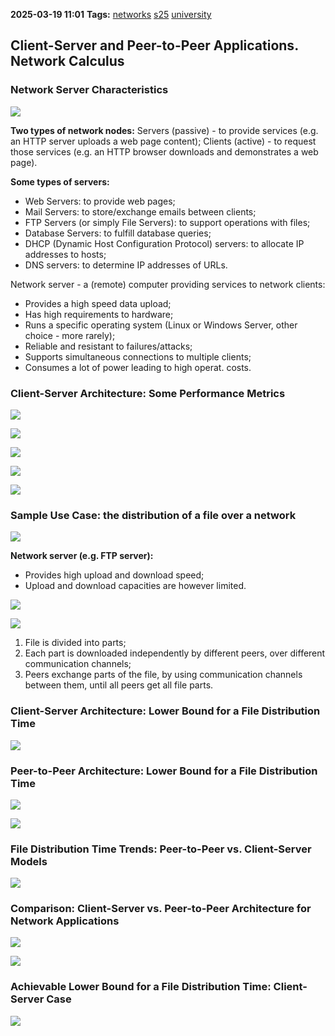 **2025-03-19 11:01**
**Tags:** [networks](../2%20-%20tags/networks.md) [s25](../3%20-%20indexes/s25.md) [university](../3%20-%20indexes/university.md)

## Client-Server and Peer-to-Peer Applications. Network Calculus

### Network Server Characteristics

![](../attachments/Pasted%20image%2020250319110346.png)

**Two types of network nodes:**
Servers (passive) - to provide services (e.g. an HTTP server uploads a web page content);
Clients (active) - to request those services (e.g. an HTTP browser downloads and demonstrates a web page).

**Some types of servers:**
- Web Servers: to provide web pages;
- Mail Servers: to store/exchange emails between clients;
- FTP Servers (or simply File Servers): to support operations with files;
- Database Servers: to fulfill database queries;
- DHCP (Dynamic Host Configuration Protocol) servers: to allocate IP addresses to hosts;
- DNS servers: to determine IP addresses of URLs.

Network server - a (remote) computer providing services to network clients:
- Provides a high speed data upload;
- Has high requirements to hardware;
- Runs a specific operating system (Linux or Windows Server, other choice - more rarely);
- Reliable and resistant to failures/attacks;
- Supports simultaneous connections to multiple clients;
- Consumes a lot of power leading to high operat. costs.

### Client-Server Architecture: Some Performance Metrics

![](../attachments/Pasted%20image%2020250319111356.png)

![](../attachments/Pasted%20image%2020250319112613.png)

![](../attachments/Pasted%20image%2020250319112630.png)

![](../attachments/Pasted%20image%2020250319112639.png)

![](../attachments/Pasted%20image%2020250319112701.png)

### Sample Use Case: the distribution of a file over a network

![](../attachments/Pasted%20image%2020250319112850.png)

**Network server (e.g. FTP server):** 
- Provides high upload and download speed;
- Upload and download capacities are however limited.

![](../attachments/Pasted%20image%2020250319113003.png)

![](../attachments/Pasted%20image%2020250319113213.png)

1. File is divided into parts;
2. Each part is downloaded independently by different peers, over different communication channels;
3. Peers exchange parts of the file, by using communication channels between them, until all peers get all file parts.

### Client-Server Architecture: Lower Bound for a File Distribution Time

![](../attachments/Pasted%20image%2020250319113439.png)

### Peer-to-Peer Architecture: Lower Bound for a File Distribution Time

![](../attachments/Pasted%20image%2020250319114912.png)

![](../attachments/Pasted%20image%2020250319115111.png)

### File Distribution Time Trends: Peer-to-Peer vs. Client-Server Models

![](../attachments/Pasted%20image%2020250319115148.png)

###  Comparison: Client-Server vs. Peer-to-Peer Architecture for Network Applications

![](../attachments/Pasted%20image%2020250319115434.png)

![](../attachments/Pasted%20image%2020250319115453.png)

### Achievable Lower Bound for a File Distribution Time: Client-Server Case

![](../attachments/Pasted%20image%2020250319115822.png)